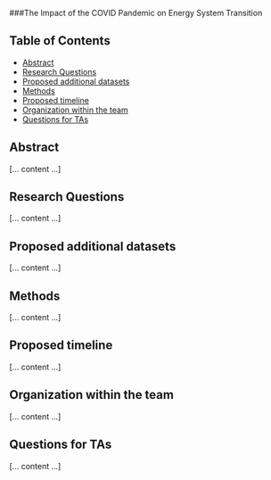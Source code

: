 ###The Impact of the COVID Pandemic on Energy System Transition

## Table of Contents
- [Abstract](#abstract)
- [Research Questions](#research-questions)
- [Proposed additional datasets](#proposed-additional-datasets)
- [Methods](#methods)
- [Proposed timeline](#proposed-timeline)
- [Organization within the team](#organization-within-the-team)
- [Questions for TAs](#questions-for-tas)

## Abstract
[... content ...]

## Research Questions
[... content ...]

## Proposed additional datasets
[... content ...]

## Methods
[... content ...]

## Proposed timeline
[... content ...]

## Organization within the team
[... content ...]

## Questions for TAs
[... content ...]




